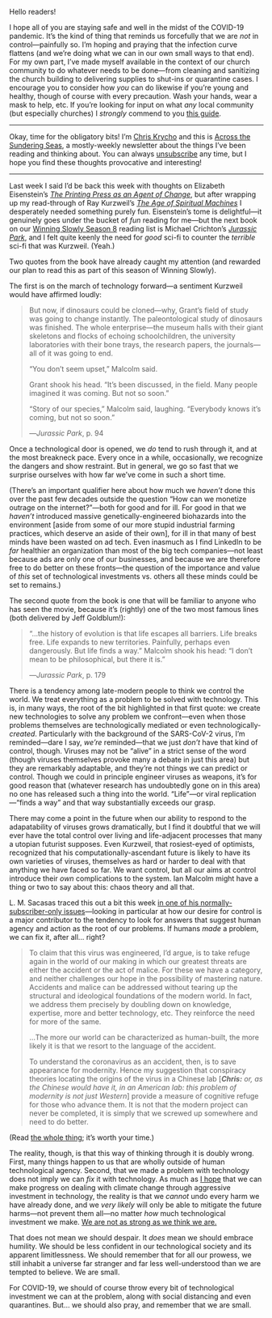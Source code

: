 Hello readers!

I hope all of you are staying safe and well in the midst of the COVID-19 pandemic. It’s the kind of thing that reminds us forcefully that we are *not* in control—painfully so. I’m hoping and praying that the infection curve flattens (and we’re doing what we can in our own small ways to that end). For my own part, I’ve made myself available in the context of our church community to do whatever needs to be done—from cleaning and sanitizing the church building to delivering supplies to shut-ins or quarantine cases. I encourage you to consider how *you* can do likewise if you’re young and healthy, though of course with every precaution. Wash your hands, wear a mask to help, etc. If you’re looking for input on what *any* local community (but especially churches) I *strongly* commend to you [this guide](https://docs.google.com/document/d/13bKFzl1PvObLlRXTx9pIPMOyBWiGkKhHdXu_iWXUqjM/preview).

---

Okay, time for the obligatory bits! I’m [Chris Krycho](https://v5.chriskrycho.com) and this is [Across the Sundering Seas](https://buttondown.email/chriskrycho), a mostly-weekly newsletter about the things I’ve been reading and thinking about. You can always [unsubscribe]({{unsubscribe_url}}) any time, but I hope you find these thoughts provocative and interesting!

---

Last week I said I’d be back this week with thoughts on Elizabeth Eisenstein’s [<cite>The Printing Press as an Agent of Change</cite>][press], but after wrapping up my read-through of Ray Kurzweil’s [<cite>The Age of Spiritual Machines</cite>][spiritual-machines] I desperately needed something purely fun. Eisenstein’s tome is delightful—it genuinely goes under the bucket of *fun* reading for me—but the next book on our [Winning Slowly Season 8][ws-s8] reading list is Michael Crichton’s [<cite>Jurassic Park</cite>][jp], and I felt quite keenly the need for *good* sci-fi to counter the *terrible* sci-fi that was Kurzweil. (Yeah.)

Two quotes from the book have already caught my attention (and rewarded our plan to read this as part of this season of Winning Slowly).

The first is on the march of technology forward—a sentiment Kurzweil would have affirmed loudly:

> But now, if dinosaurs could be cloned—why, Grant’s field of study was going to change instantly. The paleontological study of dinosaurs was finished. The whole enterprise—the museum halls with their giant skeletons and flocks of echoing schoolchildren, the university laboratories with their bone trays, the research papers, the journals—all of it was going to end.
> 
> “You don’t seem upset,” Malcolm said.
> 
> Grant shook his head. “It’s been discussed, in the field. Many people imagined it was coming. But not so soon.”
> 
> “Story of our species,” Malcolm said, laughing. “Everybody knows it’s coming, but not so soon.”
>
> —<cite>Jurassic Park</cite>, p. 94

Once a technological door is opened, we *do* tend to rush through it, and at the most breakneck pace. Every once in a while, occasionally, we recognize the dangers and show restraint. But in general, we go so fast that we surprise ourselves with how far we’ve come in such a short time.

(There’s an important qualifier here about how much we *haven’t* done this over the past few decades outside the question “How can we monetize outrage on the internet?”—both for good and for ill. For good in that we *haven’t* introduced massive genetically-engineered biohazards into the environment [aside from some of our more stupid industrial farming practices, which deserve an aside of their own], for ill in that many of best minds have been wasted on ad tech. Even inasmuch as I find LinkedIn to be *far* healthier an organization than most of the big tech companies—not least because ads are only one of our businesses, and because we are therefore free to do better on these fronts—the question of the importance and value of *this* set of technological investments vs. others all these minds could be set to remains.)

The second quote from the book is one that will be familiar to anyone who has seen the movie, because it’s (rightly) one of the two most famous lines (both delivered by Jeff Goldblum!):

> “…the history of evolution is that life escapes all barriers. Life breaks free. Life expands to new territories. Painfully, perhaps even dangerously. But life finds a way.” Malcolm shook his head: “I don’t mean to be philosophical, but there it is.”
>
> —<cite>Jurassic Park</cite>, p. 179

There is a tendency among late-modern people to think we control the world. We treat everything as a problem to be solved with technology. This is, in many ways, the root of the bit highlighted in that first quote: we create new technologies to solve any problem we confront—even when those problems themselves are technologically mediated or even technologically-*created*. Particularly with the background of the SARS-CoV-2 virus, I’m reminded—dare I say, *we’re* reminded—that we just *don’t* have that kind of control, though. Viruses may not be “alive” in a strict sense of the word (though viruses themselves provoke many a debate in just this area) but they are remarkably adaptable, and they’re not things we can predict or control. Though we could in principle engineer viruses as weapons, it’s for good reason that (whatever research has undoubtedly gone on in this area) no one has released such a thing into the world. “Life”—or viral replication—“finds a way” and that way substantially exceeds our grasp.

There may come a point in the future when our ability to respond to the adapatability of viruses grows dramatically, but I find it doubtful that we will ever have the total control over living and life-adjacent processes that many a utopian futurist supposes. Even Kurzweil, that rosiest-eyed of optimists, recognized that his computationally-ascendant future is likely to have its own varieties of viruses, themselves as hard or harder to deal with that anything we have faced so far. We want control, but all our aims at control introduce their *own* complications to the system. Ian Malcolm might have a thing or two to say about this: chaos theory and all that.

L. M. Sacasas traced this out a bit this week [in one of his normally-subscriber-only issues][sacasas]—looking in particular at how our desire for control is a major contributor to the tendency to look for answers that suggest human agency and action as the root of our problems. If humans *made* a problem, we can fix it, after all… right?

> To claim that this virus was engineered, I’d argue, is to take refuge again in the world of our making in which our greatest threats are either the accident or the act of malice. For these we have a category, and neither challenges our hope in the possibility of mastering nature. Accidents and malice can be addressed without tearing up the structural and ideological foundations of the modern world. In fact, we address them precisely by doubling down on knowledge, expertise, more and better technology, etc. They reinforce the need for more of the same.
>
> …The more our world can be characterized as human-built, the more likely it is that we resort to the language of the accident.
> 
> To understand the coronavirus as an accident, then, is to save appearance for modernity. Hence my suggestion that conspiracy theories locating the origins of the virus in a Chinese lab [<i><b>Chris:</b> or, as the Chinese would have it, in an *American* lab: this problem of modernity is not just Western</i>] provide a measure of cognitive refuge for those who advance them. It is not that the modern project can never be completed, it is simply that we screwed up somewhere and need to do better.

(Read [the whole thing][sacasas]; it’s worth your time.)

The reality, though, is that this way of thinking through it is doubly wrong. First, many things happen to us that are wholly outside of human technological agency. Second, that we made a problem with technology does not imply we can *fix* it with technology. As much as [I hope][atss-2020-04] that we can make progress on dealing with climate change through aggressive investment in technology, the reality is that we *cannot* undo every harm we have already done, and we *very likely* will only be able to mitigate the future harms—not prevent them all—no matter *how* much technological investment we make. [We are not as strong as we think we are.][mullins]

That does not mean we should despair. It *does* mean we should embrace humility. We should be less confident in our technological society and its apparent limitlessness. We should remember that for all our prowess, we still inhabit a universe far stranger and far less well-understood than we are tempted to believe. We are small.

For COVID-19, we should of course throw every bit of technological investment we can at the problem, along with social distancing and even quarantines. But… we should also pray, and remember that we are small.

[press]: https://click.linksynergy.com/deeplink?id=qvtf8Hp8DGA&mid=2653&murl=https%3A%2F%2Fwww.alibris.com%2FThe-Printing-Press-as-an-Agent-of-Change-Elizabeth-L-Eisenstein%2Fbook%2F5343362
[spiritual-machines]: https://click.linksynergy.com/deeplink?id=qvtf8Hp8DGA&mid=2653&murl=https%3A%2F%2Fwww.alibris.com%2FThe-Age-of-Spiritual-Machines-Ray-Kurzweil-PhD%2Fbook%2F167799
[ws-s8]: https://winningslowly.org/season-8.html
[jp]: https://click.linksynergy.com/deeplink?id=qvtf8Hp8DGA&mid=2653&murl=https%3A%2F%2Fwww.alibris.com%2FJurassic-Park-Michael-Crichton%2Fbook%2F3483033
[sacasas]: https://theconvivialsociety.substack.com/p/why-the-virus-spooks-us-a-theory?token=eyJ1c2VyX2lkIjo1NzM3NTY4LCJwb3N0X2lkIjozMDYwNDYsIl8iOiJyK3J1NiIsImlhdCI6MTU4NDIwNjk0MywiZXhwIjoxNTg0MjEwNTQzLCJpc3MiOiJwdWItNjk4MCIsInN1YiI6InBvc3QtcmVhY3Rpb24ifQ.Izl-6Vm-lMmHTqLev-rtovv7FwiYW31VIW6MsDpdyfU
[atss-2020-04]: https://buttondown.email/chriskrycho/archive/9f031846-9d70-4e47-8518-97fc0b67484a
[mullins]: https://www.youtube.com/watch?v=N2fHqsZLFMo
[pride]: https://www.biblegateway.com/passage/?search=Proverbs+16%3A18&version=ESV